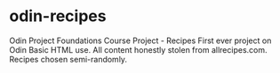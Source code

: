 # odin-recipes
Odin Project Foundations Course Project - Recipes
First ever project on Odin
Basic HTML use. All content honestly stolen from allrecipes.com. Recipes chosen semi-randomly.